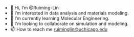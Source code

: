 - 👋 Hi, I’m @Ruiming-Lin
- 👀 I’m interested in data analysis and materials modeling.
- 🌱 I’m currently learning Molecular Engineering.
- 💞️ I'm looking to collaborate on simulation and modeling.
- 📫 How to reach me ruiminglin@uchicago.edu

<!---
Ruiming-Lin/Ruiming-Lin is a ✨ special ✨ repository because its `README.md` (this file) appears on your GitHub profile.
You can click the Preview link to take a look at your changes.
--->

